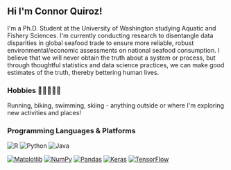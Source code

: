 ## Hi I'm Connor Quiroz!

I'm a Ph.D. Student at the University of Washington studying Aquatic and Fishery Sciences. I'm currently conducting research to disentangle data disparities in global seafood trade to ensure more reliable, robust environmental/economic assessments on national seafood consumption. I believe that we will never obtain the truth about a system or process, but through thoughtful statistics and data science practices, we can make good estimates of the truth, thereby bettering human lives. 

### Hobbies 🏊‍♂️🚴🏃‍♂️
Running, biking, swimming, skiing - anything outside or where I'm exploring new activities and places!

### Programming Languages & Platforms

![R](https://img.shields.io/badge/R-165CAA?style=flat-square&logo=R&logoColor=white)
![Python](https://img.shields.io/badge/Python-3776AB?style=flat-square&logo=python&logoColor=white)
![Java](https://img.shields.io/badge/Java-%23ED8B00.svg?logo=openjdk&logoColor=white)

[![Matplotlib](https://custom-icon-badges.demolab.com/badge/Matplotlib-71D291?logo=matplotlib&logoColor=fff)](#)
[![NumPy](https://img.shields.io/badge/NumPy-4DABCF?logo=numpy&logoColor=fff)](#)
[![Pandas](https://img.shields.io/badge/Pandas-150458?logo=pandas&logoColor=fff)](#)
[![Keras](https://img.shields.io/badge/Keras-D00000?logo=keras&logoColor=fff)](#)
[![TensorFlow](https://img.shields.io/badge/TensorFlow-ff8f00?logo=tensorflow&logoColor=white)](#)
<!--
**quir1869/quir1869** is a ✨ _special_ ✨ repository because its `README.md` (this file) appears on your GitHub profile.

Here are some ideas to get you started:

- 🔭 I’m currently working on ...
- 🌱 I’m currently learning ...
- 👯 I’m looking to collaborate on ...
- 🤔 I’m looking for help with ...
- 💬 Ask me about ...
- 📫 How to reach me: ...
- 😄 Pronouns: ...
- ⚡ Fun fact: ...
-->
